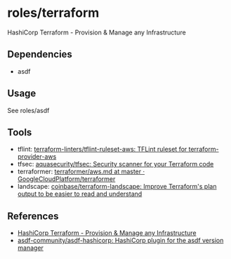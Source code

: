 # roles/terraform
HashiCorp Terraform - Provision & Manage any Infrastructure



## Dependencies
- asdf



## Usage
See roles/asdf



## Tools
- tflint: [terraform-linters/tflint-ruleset-aws: TFLint ruleset for terraform-provider-aws](https://github.com/terraform-linters/tflint-ruleset-aws)
- tfsec: [aquasecurity/tfsec: Security scanner for your Terraform code](https://github.com/aquasecurity/tfsec)
- terraformer: [terraformer/aws.md at master · GoogleCloudPlatform/terraformer](https://github.com/GoogleCloudPlatform/terraformer/blob/master/docs/aws.md)
- landscape: [coinbase/terraform-landscape: Improve Terraform's plan output to be easier to read and understand](https://github.com/coinbase/terraform-landscape)



## References
- [HashiCorp Terraform - Provision & Manage any Infrastructure](https://www.hashicorp.com/products/terraform)
- [asdf-community/asdf-hashicorp: HashiCorp plugin for the asdf version manager](https://github.com/asdf-community/asdf-hashicorp)

